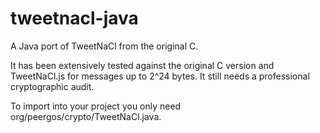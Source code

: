 # tweetnacl-java
A Java port of TweetNaCl from the original C. 

It has been extensively tested against the original C version and TweetNaCl.js for messages up to 2^24 bytes. It still needs a professional cryptographic audit. 

To import into your project you only need org/peergos/crypto/TweetNaCl.java.
